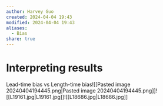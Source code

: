 ```yaml
---
author: Harvey Guo
created: 2024-04-04 19:43
modified: 2024-04-04 19:43
aliases:
  - Bias
share: true
---
```

# Interpreting results
Lead-time bias	vs Length-time bias![[Pasted image 20240404194445.png|Pasted image 20240404194445.png]]![[L19161.jpg|L19161.jpg]]![[L18686.jpg|L18686.jpg]]
